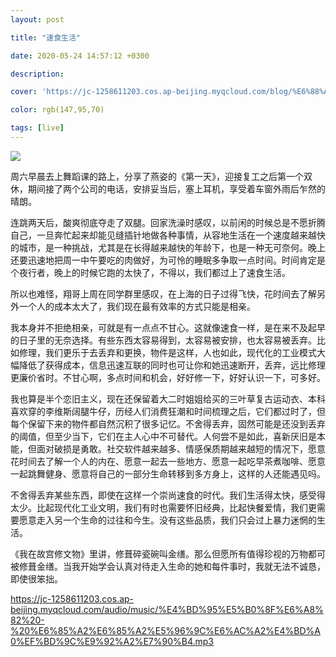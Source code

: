 ```yaml
---
layout: post

title: "速食生活"

date: 2020-05-24 14:57:12 +0300

description:  

cover: 'https://jc-1258611203.cos.ap-beijing.myqcloud.com/blog/%E6%88%AA%E5%B1%8F2020-05-24%E4%B8%8B%E5%8D%883.58.00.png'

color: rgb(147,95,70)

tags: [live]
---
```


![](https://jc-1258611203.cos.ap-beijing.myqcloud.com/blog/%E6%88%AA%E5%B1%8F2020-05-24%E4%B8%8B%E5%8D%883.58.00.png)

周六早晨去上舞蹈课的路上，分享了燕姿的《第一天》，迎接复工之后第一个双休，期间接了两个公司的电话，安排妥当后，塞上耳机，享受着车窗外雨后乍然的晴朗。

连跳两天后，酸爽彻底夺走了双腿。回家洗澡时感叹，以前闲的时候总是不愿折腾自己，一旦奔忙起来却能见缝插针地做各种事情，从容地生活在一个速度越来越快的城市，是一种挑战，尤其是在长得越来越快的年龄下，也是一种无可奈何。晚上还要迅速地把周一中午要吃的肉做好，为可怜的睡眠多争取一点时间。时间肯定是个夜行者，晚上的时候它跑的太快了，不得以，我们都过上了速食生活。

所以也难怪，翔哥上周在同学群里感叹，在上海的日子过得飞快，花时间去了解另外一个人的成本太大了，我们现在最有效率的方式只能是相亲。

我本身并不拒绝相亲，可就是有一点点不甘心。这就像速食一样，是在来不及起早的日子里的无奈选择。有些东西太容易得到，太容易被安排，也太容易被丢弃。比如修理，我们更乐于去丢弃和更换，物件是这样，人也如此，现代化的工业模式大幅降低了获得成本，信息迅速互联的同时也可让你和她迅速断开，丢弃，远比修理更廉价省时。不甘心啊，多点时间和机会，好好修一下，好好认识一下，可多好。

我也算是半个恋旧主义，现在还保留着大二时姐姐给买的三叶草复古运动衣、本科喜欢穿的李维斯阔腿牛仔，历经人们消费狂潮和时间梳理之后，它们都过时了，但每个保留下来的物件都自然沉积了很多记忆。不舍得丢弃，固然可能是还没到丢弃的阈值，但至少当下，它们在主人心中不可替代。人何尝不是如此，喜新厌旧是本能，但面对破损是勇敢。社交软件越来越多、情感保质期越来越短的情况下，愿意花时间去了解一个人的内在、愿意一起去一些地方、愿意一起吃早茶煮咖啡、愿意一起跳舞健身、愿意将自己的一部分生命转移到多方身上，这样的人还能遇见吗。

不舍得丢弃某些东西，即使在这样一个崇尚速食的时代。我们生活得太快，感受得太少。比起现代化工业文明，我们有时也需要怀旧经典，比起快餐爱情，我们更需要愿意走入另一个生命的过往和今生。没有这些品质，我们只会过上暴力迷惘的生活。

《我在故宫修文物》里讲，修葺碎瓷碗叫金缮。那么但愿所有值得珍视的万物都可被修葺金缮。当我开始学会认真对待走入生命的她和每件事时，我就无法不诚恳，即使很笨拙。

https://jc-1258611203.cos.ap-beijing.myqcloud.com/audio/music/%E4%BD%95%E5%B0%8F%E6%A8%82%20-%20%E6%85%A2%E6%85%A2%E5%96%9C%E6%AC%A2%E4%BD%A0%EF%BD%9C%E9%92%A2%E7%90%B4.mp3



